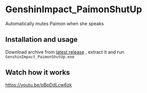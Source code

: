 # GenshinImpact_PaimonShutUp

Automatically mutes Paimon when she speaks

## Installation and usage

Download archive from
[latest release](https://github.com/tmarenko/GenshinImpact_PaimonShutUp/releases)
, extract it and run `GenshinImpact_PaimonShutUp.exe`

## Watch how it works

https://youtu.be/pBpDdLcw6zk
